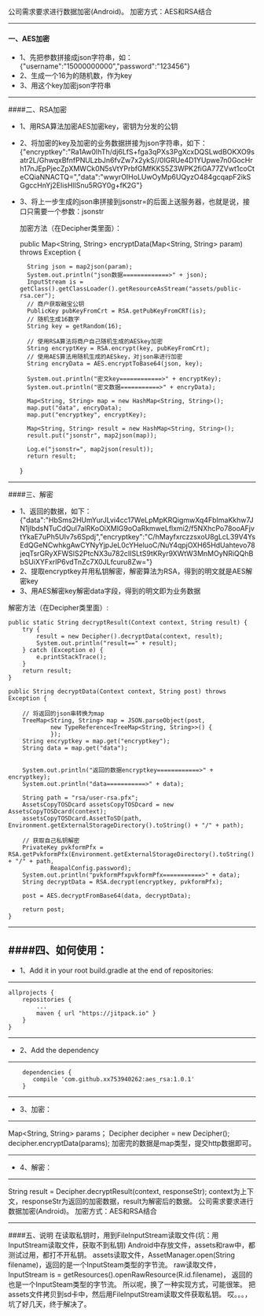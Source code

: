公司需求要求进行数据加密(Android)。
加密方式：AES和RSA结合

------
#### 一、AES加密
-   1、先把参数拼接成json字符串，如：{"username":"15000000000","password":"123456"}
-   2、生成一个16为的随机数，作为key
-   3、用这个key加密json字符串
  
------
####二、RSA加密
-  1、用RSA算法加密AES加密key，密钥为分发的公钥
-  2、将加密的key及加密的业务数据拼接为json字符串，如下：
 {"encryptkey":"Ra1Aw0IhTh/dj6LfS+fga3qPXs3PgXcxDQSLwdBOKXO9satr2L/GhwqxBfnfPNULzbJn6fvZw7x2ykS//0lGRUe4D1YUpwe7n0GocHrh17nJEpPjecZpXMWCk0N5sVtYPrbfGMfKKS5Z3WPK2fiGA77ZVwt1coCteCQiaNNACTQ=","data":"wwyrOIHoLUwOyMp6UQyzO484gcqapF2ikSGgccHnYj2EIisHllSnu5RGY0g+fK2G"}
- 3、将上一步生成的json串拼接到jsonstr=的后面上送服务器，也就是说，接口只需要一个参数：jsonstr

   加密方法（在Decipher类里面）：

    public Map<String, String> encryptData(Map<String, String> param) throws Exception {

        String json = map2json(param);
        System.out.println("json数据=============>" + json);
        InputStream is = getClass().getClassLoader().getResourceAsStream("assets/public-rsa.cer");
        // 商户获取融宝公钥
        PublicKey pubKeyFromCrt = RSA.getPubKeyFromCRT(is);
        // 随机生成16数字
        String key = getRandom(16);

        // 使用RSA算法将商户自己随机生成的AESkey加密
        String encryptKey = RSA.encrypt(key, pubKeyFromCrt);
        // 使用AES算法用随机生成的AESkey，对json串进行加密
        String encryData = AES.encryptToBase64(json, key);

        System.out.println("密文key============>" + encryptKey);
        System.out.println("密文数据===========>" + encryData);

        Map<String, String> map = new HashMap<String, String>();
        map.put("data", encryData);
        map.put("encryptkey", encryptKey);

        Map<String, String> result = new HashMap<String, String>();
        result.put("jsonstr", map2json(map));

        Log.e("jsonstr=", map2json(result));
        return result;
    }
        
-------------
####三、解密
- 1、返回的数据，如下：
{"data":"HbSms2HUmYurJLvi4cc17WeLpMpKRQigmwXq4FbImaKkhw7JN1jIbdsNTuCdQuI7alRKoOiXMlG9oOaRkmweLflxmi2/f5NXhcPo78ooAFjvtYkaE7uPh5UIv7s6Spdj","encryptkey":"C/hMayfxrczzsxoU8gLcL39V4YsEdQGeNCwhkgAwCYNyYjpJeL0cYHeluoC/NuY4qpjOXH65HdUahtevo78jeqTsrGRyXFWSlS2PtcNX3u782cIISLtS9tKRyr9XWtW3MnMOyNRiQQhBbSUiXYFxrIP6vdTnZc7X0JLfcuru8Zw="}
- 2、提取encryptkey并用私钥解密，解密算法为RSA，得到的明文就是AES解密key
- 3、用AES解密key解密data字段，得到的明文即为业务数据

解密方法（在Decipher类里面）:

    public static String decryptResult(Context context, String result) {
        try {
            result = new Decipher().decryptData(context, result);
            System.out.println("result==" + result);
        } catch (Exception e) {
            e.printStackTrace();
        }
        return result;
    }
    
    public String decryptData(Context context, String post) throws Exception {
  
        // 将返回的json串转换为map
        TreeMap<String, String> map = JSON.parseObject(post,
                new TypeReference<TreeMap<String, String>>() {
                });
        String encryptkey = map.get("encryptkey");
        String data = map.get("data");


        System.out.println("返回的数据encryptkey============>" + encryptkey);
        System.out.println("data===========>" + data);

        String path = "rsa/user-rsa.pfx";
        AssetsCopyTOSDcard assetsCopyTOSDcard = new AssetsCopyTOSDcard(context);
        assetsCopyTOSDcard.AssetToSD(path, Environment.getExternalStorageDirectory().toString() + "/" + path);

        // 获取自己私钥解密
        PrivateKey pvkformPfx = RSA.getPvkformPfx(Environment.getExternalStorageDirectory().toString() + "/" + path,
                ReapalConfig.password);
        System.out.println("pvkformPfxpvkformPfx===========>" + data);
        String decryptData = RSA.decrypt(encryptkey, pvkformPfx);

        post = AES.decryptFromBase64(data, decryptData);

        return post;
    }
    
-------------
####四、如何使用：
-------------
- 1、Add it in your root build.gradle at the end of repositories:

-------------
    allprojects {
        repositories {
            ...
            maven { url "https://jitpack.io" }
        }
    }
    
-------------    
- 2、Add the dependency

-------------
        dependencies {
           compile 'com.github.xx753940262:aes_rsa:1.0.1'
        }

-------------
- 3、加密：

-------------
Map<String, String> params；
Decipher decipher = new Decipher();
decipher.encryptData(params);
加密完的数据是map类型，提交http数据即可。

-------------
- 4、解密：

-------------
String result = Decipher.decryptResult(context, responseStr);
context为上下文，responseStr为返回的加密数据，result为解密后的数据。
公司需求要求进行数据加密(Android)。
加密方式：AES和RSA结合

-------------
####五、说明
在读取私钥时，用到FileInputStream读取文件(坑：用InputStream读取文件，获取不到私钥)
Android中存放文件，assets和raw中，都测试过用，都打不开私钥。
assets读取文件，AssetManager.open(String filename)，返回的是一个InputSteam类型的字节流。
raw读取文件，InputStream is = getResources().openRawResource(R.id.filename)，
返回的也是一个InputSteam类型的字节流。
所以呢，换了一种实现方式，可能很笨。
把assets文件拷贝到sd卡中，然后用FileInputStream读取文件获取私钥。
哎。。。，坑了好几天，终于解决了。


